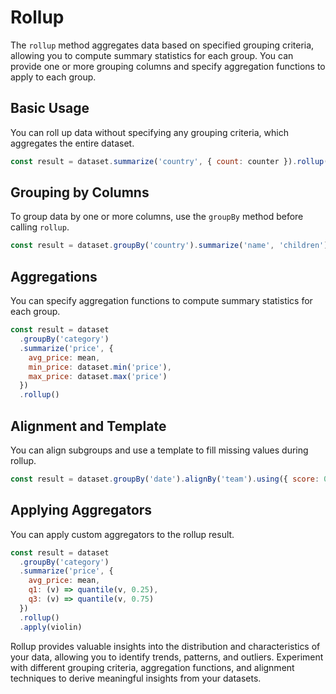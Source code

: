 # Rollup

The `rollup` method aggregates data based on specified grouping criteria, allowing you to compute summary statistics for each group. You can provide one or more grouping columns and specify aggregation functions to apply to each group.

## Basic Usage

You can roll up data without specifying any grouping criteria, which aggregates the entire dataset.

```javascript
const result = dataset.summarize('country', { count: counter }).rollup()
```

## Grouping by Columns

To group data by one or more columns, use the `groupBy` method before calling `rollup`.

```javascript
const result = dataset.groupBy('country').summarize('name', 'children').rollup()
```

## Aggregations

You can specify aggregation functions to compute summary statistics for each group.

```javascript
const result = dataset
  .groupBy('category')
  .summarize('price', {
    avg_price: mean,
    min_price: dataset.min('price'),
    max_price: dataset.max('price')
  })
  .rollup()
```

## Alignment and Template

You can align subgroups and use a template to fill missing values during rollup.

```javascript
const result = dataset.groupBy('date').alignBy('team').using({ score: 0, pct: 0 }).rollup()
```

## Applying Aggregators

You can apply custom aggregators to the rollup result.

```javascript
const result = dataset
  .groupBy('category')
  .summarize('price', {
    avg_price: mean,
    q1: (v) => quantile(v, 0.25),
    q3: (v) => quantile(v, 0.75)
  })
  .rollup()
  .apply(violin)
```

Rollup provides valuable insights into the distribution and characteristics of your data, allowing you to identify trends, patterns, and outliers. Experiment with different grouping criteria, aggregation functions, and alignment techniques to derive meaningful insights from your datasets.
